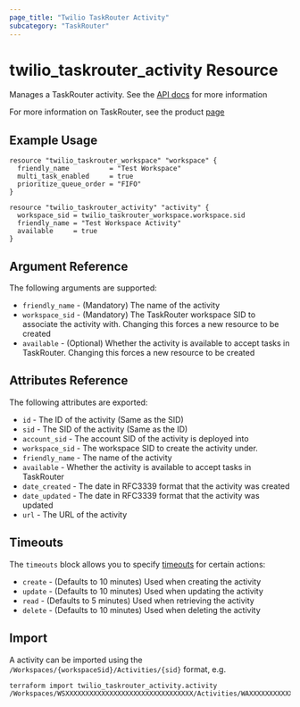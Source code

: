 ```yaml
---
page_title: "Twilio TaskRouter Activity"
subcategory: "TaskRouter"
---
```


# twilio_taskrouter_activity Resource

Manages a TaskRouter activity. See the [API docs](https://www.twilio.com/docs/taskrouter/api/activity) for more information

For more information on TaskRouter, see the product [page](https://www.twilio.com/taskrouter)

## Example Usage

```hcl
resource "twilio_taskrouter_workspace" "workspace" {
  friendly_name          = "Test Workspace"
  multi_task_enabled     = true
  prioritize_queue_order = "FIFO"
}

resource "twilio_taskrouter_activity" "activity" {
  workspace_sid = twilio_taskrouter_workspace.workspace.sid
  friendly_name = "Test Workspace Activity"
  available     = true
}
```

## Argument Reference

The following arguments are supported:

- `friendly_name` - (Mandatory) The name of the activity
- `workspace_sid` - (Mandatory) The TaskRouter workspace SID to associate the activity with. Changing this forces a new resource to be created
- `available` - (Optional) Whether the activity is available to accept tasks in TaskRouter. Changing this forces a new resource to be created

## Attributes Reference

The following attributes are exported:

- `id` - The ID of the activity (Same as the SID)
- `sid` - The SID of the activity (Same as the ID)
- `account_sid` - The account SID of the activity is deployed into
- `workspace_sid` - The workspace SID to create the activity under.
- `friendly_name` - The name of the activity
- `available` - Whether the activity is available to accept tasks in TaskRouter
- `date_created` - The date in RFC3339 format that the activity was created
- `date_updated` - The date in RFC3339 format that the activity was updated
- `url` - The URL of the activity

## Timeouts

The `timeouts` block allows you to specify [timeouts](https://www.terraform.io/docs/configuration/resources.html#timeouts) for certain actions:

- `create` - (Defaults to 10 minutes) Used when creating the activity
- `update` - (Defaults to 10 minutes) Used when updating the activity
- `read` - (Defaults to 5 minutes) Used when retrieving the activity
- `delete` - (Defaults to 10 minutes) Used when deleting the activity

## Import

A activity can be imported using the `/Workspaces/{workspaceSid}/Activities/{sid}` format, e.g.

```shell
terraform import twilio_taskrouter_activity.activity /Workspaces/WSXXXXXXXXXXXXXXXXXXXXXXXXXXXXXXXX/Activities/WAXXXXXXXXXXXXXXXXXXXXXXXXXXXXXXXX
```
